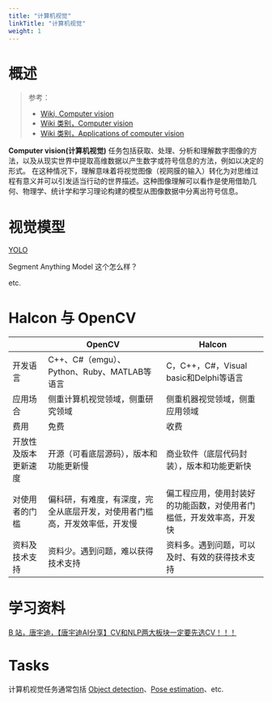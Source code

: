 ```yaml
---
title: "计算机视觉"
linkTitle: "计算机视觉"
weight: 1
---
```


# 概述

> 参考：
> 
> - [Wiki, Computer vision](https://en.wikipedia.org/wiki/Computer_vision)
> - [Wiki 类别，Computer vision](https://en.wikipedia.org/wiki/Category:Computer_vision)
> - [Wiki 类别，Applications of computer vision](https://en.wikipedia.org/wiki/Category:Applications_of_computer_vision)

**Computer vision(计算机视觉)** 任务包括获取、处理、分析和理解数字图像的方法，以及从现实世界中提取高维数据以产生数字或符号信息的方法，例如以决定的形式。 在这种情况下，理解意味着将视觉图像（视网膜的输入）转化为对思维过程有意义并可以引发适当行动的世界描述。这种图像理解可以看作是使用借助几何、物理学、统计学和学习理论构建的模型从图像数据中分离出符号信息。

# 视觉模型

[YOLO](docs/12.AI/AI%20Projects/YOLO.md)

Segment Anything Model 这个怎么样？

etc.

# Halcon 与 OpenCV

|            | OpenCV                                | Halcon                             |
| ---------- | ------------------------------------- | ---------------------------------- |
| 开发语言       | C++、C#（emgu）、Python、Ruby、MATLAB等语言    | C，C++，C#，Visual basic和Delphi等语言    |
| 应用场合       | 侧重计算机视觉领域，侧重研究领域                      | 侧重机器视觉领域，侧重应用领域                    |
| 费用         | 免费                                    | 收费                                 |
| 开放性及版本更新速度 | 开源（可看底层源码），版本和功能更新慢                   | 商业软件（底层代码封装），版本和功能更新快              |
| 对使用者的门槛    | 偏科研，有难度，有深度，完全从底层开发，对使用者门槛高，开发效率低，开发慢 | 偏工程应用，使用封装好的功能函数，对使用者门槛低，开发效率高，开发快 |
| 资料及技术支持    | 资料少。遇到问题，难以获得技术支持                     | 资料多。遇到问题，可以及时、有效的获得技术支持            |

# 学习资料

[B 站，唐宇迪，【唐宇迪AI分享】CV和NLP两大板块一定要先选CV！！！](https://www.bilibili.com/video/BV1is4y1D7oU)

# Tasks

计算机视觉任务通常包括 [Object detection](docs/12.AI/计算机视觉/Object%20detection.md)、[Pose estimation](docs/12.AI/计算机视觉/Pose%20estimation.md)、etc.